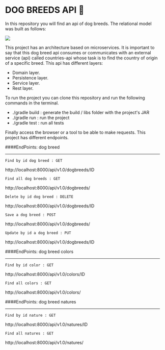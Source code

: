 # DOG BREEDS API  🐶
In this repository you will find an api of dog breeds. The relational model was built as follows:

![](/Users/christianandres/Documents/back-proyecto-final/doggi-app-backend/src/main/resources/static/DOG_BREE_API_MER.png)  

This project has an architecture based on microservices. It is important to say that this dog breed api consumes or communicates with an external service (api) called countries-api whose task is to find the country of origin of a specific breed. This api has different layers: 

- Domain layer.
- Persistence layer.
- Service layer.
- Rest layer.  

To run the project you can clone this repository and run the following commands in the terminal.  

 - ./gradle build : generate the build / libs folder with the project's JAR
 - ./gradle run : run the project
 - ./gradle test : run all tests

Finally access the browser or a tool to be able to make requests. This project has different endpoints.

####EndPoints: dog breed 

--- 

    Find by id dog breed : GET

 http://localhost:8000/api/v1.0/dogbreeds/ID

    Find all dog breeds : GET

http://localhost:8000/api/v1.0/dogbreeds/ 

    Delete by id dog breed : DELETE

http://localhost:8000/api/v1.0/dogbreeds/ID

    Save a dog breed : POST

http://localhost:8000/api/v1.0/dogbreeds/ 

    Update by id a dog breed : PUT

http://localhost:8000/api/v1.0/dogbreeds/ID 

####EndPoints: dog breed colors

--- 

    Find by id color : GET

http://localhost:8000/api/v1.0/colors/ID

    Find all colors : GET

http://localhost:8000/api/v1.0/colors/ 

####EndPoints: dog breed natures

--- 

    Find by id nature : GET

http://localhost:8000/api/v1.0/natures/ID

    Find all natures : GET

http://localhost:8000/api/v1.0/natures/ 







